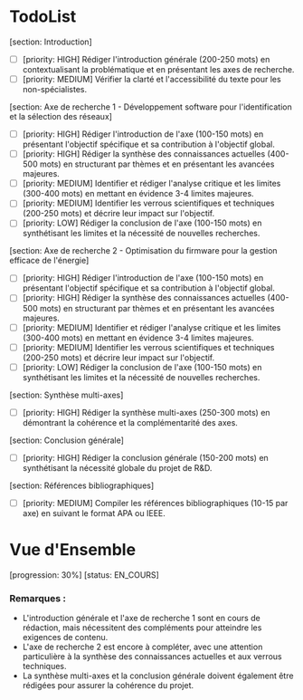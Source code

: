 # TodoList

[section: Introduction]
- [ ] [priority: HIGH] Rédiger l'introduction générale (200-250 mots) en contextualisant la problématique et en présentant les axes de recherche.
- [ ] [priority: MEDIUM] Vérifier la clarté et l'accessibilité du texte pour les non-spécialistes.

[section: Axe de recherche 1 - Développement software pour l'identification et la sélection des réseaux]
- [ ] [priority: HIGH] Rédiger l'introduction de l'axe (100-150 mots) en présentant l'objectif spécifique et sa contribution à l'objectif global.
- [ ] [priority: HIGH] Rédiger la synthèse des connaissances actuelles (400-500 mots) en structurant par thèmes et en présentant les avancées majeures.
- [ ] [priority: MEDIUM] Identifier et rédiger l'analyse critique et les limites (300-400 mots) en mettant en évidence 3-4 limites majeures.
- [ ] [priority: MEDIUM] Identifier les verrous scientifiques et techniques (200-250 mots) et décrire leur impact sur l'objectif.
- [ ] [priority: LOW] Rédiger la conclusion de l'axe (100-150 mots) en synthétisant les limites et la nécessité de nouvelles recherches.

[section: Axe de recherche 2 - Optimisation du firmware pour la gestion efficace de l'énergie]
- [ ] [priority: HIGH] Rédiger l'introduction de l'axe (100-150 mots) en présentant l'objectif spécifique et sa contribution à l'objectif global.
- [ ] [priority: HIGH] Rédiger la synthèse des connaissances actuelles (400-500 mots) en structurant par thèmes et en présentant les avancées majeures.
- [ ] [priority: MEDIUM] Identifier et rédiger l'analyse critique et les limites (300-400 mots) en mettant en évidence 3-4 limites majeures.
- [ ] [priority: MEDIUM] Identifier les verrous scientifiques et techniques (200-250 mots) et décrire leur impact sur l'objectif.
- [ ] [priority: LOW] Rédiger la conclusion de l'axe (100-150 mots) en synthétisant les limites et la nécessité de nouvelles recherches.

[section: Synthèse multi-axes]
- [ ] [priority: HIGH] Rédiger la synthèse multi-axes (250-300 mots) en démontrant la cohérence et la complémentarité des axes.

[section: Conclusion générale]
- [ ] [priority: HIGH] Rédiger la conclusion générale (150-200 mots) en synthétisant la nécessité globale du projet de R&D.

[section: Références bibliographiques]
- [ ] [priority: MEDIUM] Compiler les références bibliographiques (10-15 par axe) en suivant le format APA ou IEEE.

# Vue d'Ensemble
[progression: 30%]
[status: EN_COURS] 

### Remarques :
- L'introduction générale et l'axe de recherche 1 sont en cours de rédaction, mais nécessitent des compléments pour atteindre les exigences de contenu.
- L'axe de recherche 2 est encore à compléter, avec une attention particulière à la synthèse des connaissances actuelles et aux verrous techniques.
- La synthèse multi-axes et la conclusion générale doivent également être rédigées pour assurer la cohérence du projet.